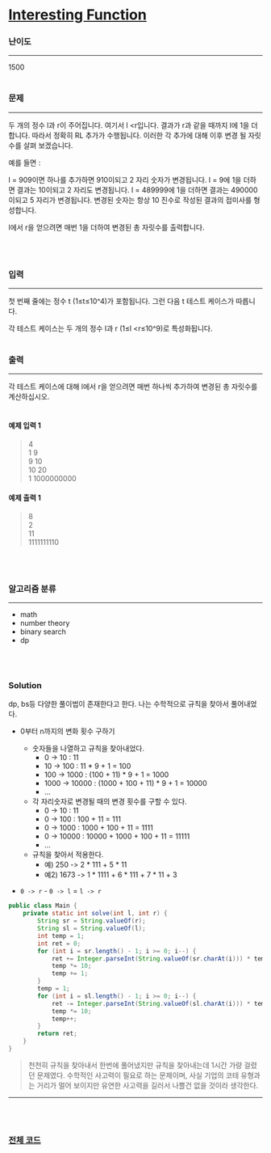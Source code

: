 # [Interesting Function](https://codeforces.com/contest/1538/problem/F)

### 난이도

***
1500
<br><br>

### 문제

***
두 개의 정수 l과 r이 주어집니다. 여기서 l <r입니다. 결과가 r과 같을 때까지 l에 1을 더합니다. 따라서 정확히 RL 추가가 수행됩니다. 이러한 각 추가에 대해 이후 변경 될 자릿수를 살펴 보겠습니다.

예를 들면 :

l = 909이면 하나를 추가하면 910이되고 2 자리 숫자가 변경됩니다. l = 9에 1을 더하면 결과는 10이되고 2 자리도 변경됩니다. l = 489999에 1을 더하면 결과는 490000이되고 5 자리가
변경됩니다. 변경된 숫자는 항상 10 진수로 작성된 결과의 접미사를 형성합니다.

l에서 r을 얻으려면 매번 1을 더하여 변경된 총 자릿수를 출력합니다.

<br><br>

### 입력

***
첫 번째 줄에는 정수 t (1≤t≤10^4)가 포함됩니다. 그런 다음 t 테스트 케이스가 따릅니다.

각 테스트 케이스는 두 개의 정수 l과 r (1≤l <r≤10^9)로 특성화됩니다.
<br><br>

### 출력

***
각 테스트 케이스에 대해 l에서 r을 얻으려면 매번 하나씩 추가하여 변경된 총 자릿수를 계산하십시오.
<br><br>

#### 예제 입력 1

> 4     
1 9     
9 10        
10 20       
1 1000000000

#### 예제 출력 1

> 8     
2       
11      
1111111110

<br><br>

### 알고리즘 분류

***

* math
* number theory
* binary search
* dp

<br><br>

### Solution

dp, bs등 다양한 풀이법이 존재한다고 한다. 나는 수학적으로 규칙을 찾아서 풀어내었다.

* 0부터 n까지의 변화 횟수 구하기
    * 숫자들을 나열하고 규칙을 찾아내었다.
        * 0 -> 10 : 11
        * 10 -> 100 : 11 * 9 + 1 = 100
        * 100 -> 1000 : (100 + 11) * 9 + 1 = 1000
        * 1000 -> 10000 : (1000 + 100 + 11) * 9 + 1 = 10000
        * ...
    * 각 자리숫자로 변경될 때의 변경 횟수를 구할 수 있다.
        * 0 -> 10 : 11
        * 0 -> 100 : 100 + 11 = 111
        * 0 -> 1000 : 1000 + 100 + 11 = 1111
        * 0 -> 10000 : 10000 + 1000 + 100 + 11 = 11111
        * ...
    * 규칙을 찾아서 적용한다.
        * 예) 250 -> 2 * 111 + 5 * 11
        * 예2) 1673 -> 1 * 1111 + 6 * 111 + 7 * 11 + 3

* `0 -> r` - `0 -> l` = `l -> r`

```java
public class Main {
    private static int solve(int l, int r) {
        String sr = String.valueOf(r);
        String sl = String.valueOf(l);
        int temp = 1;
        int ret = 0;
        for (int i = sr.length() - 1; i >= 0; i--) {
            ret += Integer.parseInt(String.valueOf(sr.charAt(i))) * temp;
            temp *= 10;
            temp += 1;
        }
        temp = 1;
        for (int i = sl.length() - 1; i >= 0; i--) {
            ret -= Integer.parseInt(String.valueOf(sl.charAt(i))) * temp;
            temp *= 10;
            temp++;
        }
        return ret;
    }
}

```

> 천천히 규칙을 찾아내서 한번에 풀어냈지만 규칙을 찾아내는데 1시간 가량 걸렸던 문제였다. 수학적인 사고력이 필요로 하는 문제이며, 사실 기업의 코테 유형과는 거리가 멀어 보이지만 유연한 사고력을 길러서 나쁠건 없을 것이라 생각한다.

***

<br><br>

### [전체 코드](https://github.com/Jungmin-Seo0527/CodingTest/blob/main/src/codeforces/R725_D3/F_Interesting_Function.java)
